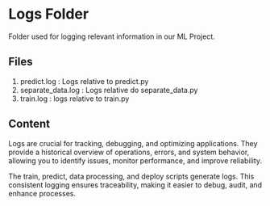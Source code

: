 # Logs Folder

Folder used for logging relevant information in our ML Project.

## Files

1. predict.log : Logs relative to predict.py
2. separate_data.log : Logs relative do separate_data.py
3. train.log : logs relative to train.py

## Content

Logs are crucial for tracking, debugging, and optimizing applications. They provide a historical overview of operations, errors, and system behavior, allowing you to identify issues, monitor performance, and improve reliability.

The train, predict, data processing, and deploy scripts generate logs. This consistent logging ensures traceability, making it easier to debug, audit, and enhance processes.
